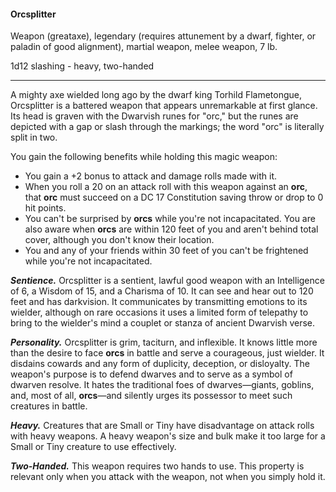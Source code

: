 #### Orcsplitter

Weapon (greataxe), legendary (requires attunement by a dwarf, fighter, or paladin of good alignment), martial weapon, melee weapon, 7 lb.

1d12 slashing  - heavy, two-handed

---

A mighty axe wielded long ago by the dwarf king Torhild Flametongue, Orcsplitter is a battered weapon that appears unremarkable at first glance. Its head is graven with the Dwarvish runes for "orc," but the runes are depicted with a gap or slash through the markings; the word "orc" is literally split in two.

You gain the following benefits while holding this magic weapon:

- You gain a +2 bonus to attack and damage rolls made with it.
- When you roll a 20 on an attack roll with this weapon against an **orc**, that **orc** must succeed on a DC 17 Constitution saving throw or drop to 0 hit points.
- You can't be surprised by **orcs** while you're not incapacitated. You are also aware when **orcs** are within 120 feet of you and aren't behind total cover, although you don't know their location.
- You and any of your friends within 30 feet of you can't be frightened while you're not incapacitated.

***Sentience.*** Orcsplitter is a sentient, lawful good weapon with an Intelligence of 6, a Wisdom of 15, and a Charisma of 10. It can see and hear out to 120 feet and has darkvision. It communicates by transmitting emotions to its wielder, although on rare occasions it uses a limited form of telepathy to bring to the wielder's mind a couplet or stanza of ancient Dwarvish verse.

***Personality.*** Orcsplitter is grim, taciturn, and inflexible. It knows little more than the desire to face **orcs** in battle and serve a courageous, just wielder. It disdains cowards and any form of duplicity, deception, or disloyalty. The weapon's purpose is to defend dwarves and to serve as a symbol of dwarven resolve. It hates the traditional foes of dwarves—giants, goblins, and, most of all, **orcs**—and silently urges its possessor to meet such creatures in battle.

***Heavy.*** Creatures that are Small or Tiny have disadvantage on attack rolls with heavy weapons. A heavy weapon's size and bulk make it too large for a Small or Tiny creature to use effectively.

***Two-Handed.*** This weapon requires two hands to use. This property is relevant only when you attack with the weapon, not when you simply hold it.




